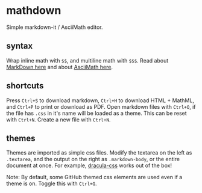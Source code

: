 # mathdown
Simple markdown-it / AsciiMath editor.

## syntax
Wrap inline math with `$$`, and multiline math with `$$$`. Read about [MarkDown here](https://spec.commonmark.org/current/)
and about [AsciiMath here](http://asciimath.org/).

## shortcuts
Press `Ctrl+S` to download markdown, `Ctrl+H` to download HTML + MathML, and `Ctrl+P` to print or download as PDF.
Open markdown files with `Ctrl+O`, if the file has `.css` in it's name will be loaded as a theme. This can be
reset with `Ctrl+N`. Create a new file with `Ctrl+N`.

## themes
Themes are imported as simple css files. Modify the textarea on the left as `.textarea`, and the output on the right
as `.markdown-body`, or the entire document at once. For example, [dracula-css](https://github.com/gkroon/dracula-css)
works out of the box!

Note: By default, some GitHub themed css elements are used even if a theme is on. Toggle this with `Ctrl+G`.